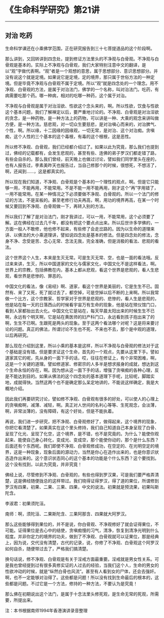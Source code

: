 # 《生命科学研究》第21讲

------

## 对治 吃药

生命科学课还在小乘佛学范围，正在研究报告到三十七菩提道品的这个阶段啊。

那么讲到，又回转讲到四念处，提到修证方法里头的不净观与白骨观。不净观与白骨观是基本的。实际上不净观与白骨观，我们大家特别注意中文的翻译，是以“观”字做代表啊。“观”者是一个观想的意思，属于思想部分、意识思想部分。并没有说这个就是定境。如果说它是定境，定的境界，那只属于世俗方法的一种定境。但是毕竟不净观与白骨观不属于定境。所以“观”就是四念处的一个理念。用不净观、白骨观的方法，是属于对治法门，佛学的一个名称，叫对治法门。吃药，有病需要吃那个药。哪一种病，相对的吃哪一种药，这个属于对治。

不净观与白骨观是属于对治淫欲、性欲这个念头来的，啊。所以性欲，饮食与性欲这个基本问题，我们了解禅定以后，要严重地讨论的。不净观、白骨观是对治淫欲的贪念，是一种药物，是一种方法上的药物，可以讲是一种、大乘的观念来讲叫做方便，是一种方法。慈悲观，对一切众生要慈悲，是对治嗔心而来的，对治脾气、个性，啊。所以缘，十二因缘的因缘观，一切无常，是对治、这个对治痴。贪嗔痴，这个人性的三个基本的这个毒根，有毒的这个根根，这是恶性。

所以修不净观、白骨观，我们已经都介绍过了。如果以此为究竟，那么我们也提到过，佛经的记载都有，会发生悲观的，甚至有些、连佛的弟子罗汉们都走错了路，有些会自杀的。那么我们曾经，前天晚上也做过讨论，譬如我们同学里头在座的，也有人报告过，李素美昨天也报告过，当自己修那个的时候，很想死，不想活了，啊，还闻到……，这是都真实的。

所以现在我们知道，不净观、白骨观是个基本的一个理性的观点，啊。但是它只能够一用，不能再用，不能常用。不是不能一用不能再用，刚才这个“再”字用错了，一用不能常用。在某一种情况之下必须要做不净观、白骨观的。所以一个法门的修证的方法，不是呆板的。甚至老修行功夫再高，啊，用功的境界再高，在某一个时候又要回到不净观、白骨观做一下，再转入别的方法。

所以我们了解了是对治法门，刚才我讲过，可以一用，不能常用，这个必须要了解。这在佛经在过去几千年，都没有把这个要点点出来。所以后世许多学佛的，一方面一般人不敢修，他也修不起来，有些修了会走岔路的。因为以生命的道理来讲、以佛法的大小乘道理讲，譬如说四念处是基本的修法。但是四念处的修法，念身不净、念受是苦、念心无常、念法无我，完全准确，但是消极的看法、悲观的看法。

这个世界这个人生，本来是生灭无常。可是生灭无常、空，也是一面的看法哦。反过来来讲，生灭，所以中国道家的文化与儒家文化，中国文化不是这样看法，啊。世界上的宗教，包括佛教在内，基本上都从悲观，看这个世界是悲观的，看人生悲观，看世界是悲惨的、罪恶的。

中国文化的看法，像《易经》啊、道家，看这个世界是美丽的，它是生生不已。固然有、来了又死，死了就过去了，都空掉，可是空掉以后不断的上来啊。所以我常做一个比方，这个宗教家、哲学家对于世界是悲观的、悲惨的，看人生是悲观的，他是站在每一天的日落西山的时候看宇宙万有生命的现象，他是站在殡仪馆门口，看到人家都抬出去火化。中国文化它是站在，每天早晨太阳出来的时候生生不已啊，永远有个明天啊，它是站在黄医师的妇产科门口，永远看到孩子抱出来了的啊，生生不已啊。生跟死是两头的现象。至于这两个看法哪个对呢？这是将来要讨论的问题。真正的佛法，所谓讨论不生也不死、不来也不去，那个是中观的道理，以后再研究。

那么现在介绍到这里，所以小乘的基本是这样，所以不净观与白骨观的修法对于这个基础是没有错。但是要求证这个生命，首先的一个观点，先要从这里下手。譬如道家其它的呢，先从身的一面下手的话，哎，往往在修证上，有个非常困难，啊，这是一个关键的道理。譬如修道家、修密宗的人多半是想求报身的成就，想达到这个生命永恒的存在，啊。因为想从这一面下手的话，增强了贪嗔痴的各种心理，反是不能达到目的。如果从佛法的这个四念处的基本道理下手呢，比较呢，脚踏实地，成就得快。当然这两个也不是确定那么呆定地讲的，不能说这样确定，我是大概地介绍。

因此我们再要研究讨论，譬如修不净观、白骨观有很多的好处，可以使人的心理上的贪嗔痴啊，减薄、减轻，啊。真正对人世间的名利心等等、生死观念，会淡薄，啊，非常淡薄的，没有障碍，有这个好处，但是不能执着。

再说，我们进一步研究，把不净观、白骨观修好了，做得起来，这个境界的现象，你把它看清楚了。如果真实在这个里头修持，我们自己知道自己本身呈现了白骨、呈现了化光、呈现了化空，这个境界，是不错，也不是究竟的。为什么？能使你观起来、能使自己身心转化，变成光、变成空，那个能使你动的，那个是什么东西？后面还有个东西呢。我们即使不净观、白骨观修成功，在空定的、在光明空定的境界，这是一种现象，现象后面的源动力，当然是你心在造作出来的，也是你意识状态造作出来的。这个意识状态同心的这个基本的功能是个什么东西？这个要找到。这个没有找到，以此为究竟，并非究竟！

佛经上说，尽管修到不净观、白骨观的，有些也得到罗汉果，可是我们要严格弄清楚，这是佛经随便拢总的这样带过。我们晓得证得罗汉，得了道的果位，所谓修到罗汉有四果，初果、二果、三果、四果，中文的说法。初果就是预流果，初果叫斯陀含。

李淑君：初果须陀洹。

南师：啊，须陀洹、二果斯陀含、三果阿那含、四果就大阿罗汉。

那么这些能够得到果位的，并不是说，你白骨观、不净观修好了就会证得果位，不可能。证得果位是去心中的结使，贪嗔痴慢的习气，清净，恢复到清净光明到什么程度。并非你定力的境界的功夫，做到了不净观、白骨观就可以证果位，那是经典上，因为说，交代没有清楚，古代的记录，说，你修了不净观、白骨观这个阿罗汉如何自杀，随便带过去了，严格我们搞清楚。

换句话说，修不净观、白骨观是有关于淫戒方面最重要。淫戒就是男女性关系。可是我也曾经提到过有很多真修实证的人过去的经验，当我们这个人，生命的男女的性欲冲动的时候，就是“纵然白骨也风流”。甚至有人看到女的尸体，还会去强奸。啊，也不一定能够对治得了。这些都是问题！所以没有找到生命最后的根本的，这些都是问题。不过它是一个方法，修持的一种方法，不要认为是究竟！

那么佛在初期说出这个法门，是属于十念法里头修死观，是生命无常的死观，所需要，所提出来。

注：本书根据南师1994年香港演讲录音整理

